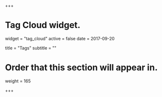 +++
# Tag Cloud widget.
widget = "tag_cloud"
active = false
date = 2017-09-20

title = "Tags"
subtitle = ""

# Order that this section will appear in.
weight = 165

+++

